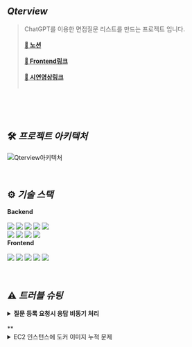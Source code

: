 ## **_Qterview_**
>ChatGPT를 이용한 면접질문 리스트를 만드는 프로젝트 입니다.<br/><br/>
>**[📎 노션](https://flawless-earwig-06e.notion.site/Qterview-769fac71b5ae4fa3b869c448e9679af2)**<br/><br/>
>**[📎 Frontend링크](https://github.com/Qterview/front-vue)**<br/><br/>
>**[📎 시연영상링크](https://youtu.be/rMbDAtmmTZk)**<br/><br/>

<br/>


<br/>


<br/>

## 🛠️ **_프로젝트 아키텍처_**
![Qterview아키텍처](https://user-images.githubusercontent.com/98438390/217975114-031c6f38-d0a4-441b-af29-b41f5301bc4b.jpg)

<br/>



## ⚙️ **_기술 스택_**

**Backend**<br /><br />
<img src="https://img.shields.io/badge/Nest.js-E0234E?style=for-the-badge&logo=NestJS&logoColor=white">
<img src="https://img.shields.io/badge/TypeScript-3178C6?style=for-the-badge&logo=TypeScript&logoColor=black">
<img src="https://img.shields.io/badge/MongoDB-47A248?style=for-the-badge&logo=MongoDB&logoColor=white">
<img src="https://img.shields.io/badge/Mongoose-871618?style=for-the-badge&logo=MongoDB&logoColor=white">
<img src="https://img.shields.io/badge/Socket.io-010101?style=for-the-badge&logo=Socket.io&logoColor=white">
<br/>
<img src="https://img.shields.io/badge/Amazon EC2-FF9900?style=for-the-badge&logo=Amazon EC2&logoColor=white">
<img src="https://img.shields.io/badge/Docker-2496ED?style=for-the-badge&logo=Docker&logoColor=white">
<img src="https://img.shields.io/badge/GitHub-181717?style=for-the-badge&logo=GitHub&logoColor=white">
<img src="https://img.shields.io/badge/GitHub Actions-2088FF?style=for-the-badge&logo=GitHub Actions&logoColor=white">
<br/>
**Frontend**<br /><br />
<img src="https://img.shields.io/badge/Vue.js-4FC08D?style=for-the-badge&logo=Vue.js&logoColor=white">
<img src="https://img.shields.io/badge/Nuxt.js-00DC82?style=for-the-badge&logo=Nuxt.js&logoColor=white">
<img src="https://img.shields.io/badge/Sass-CC6699?style=for-the-badge&logo=Sass&logoColor=white">
<img src="https://img.shields.io/badge/Socket.io-010101?style=for-the-badge&logo=Socket.io&logoColor=white">
<img src="https://img.shields.io/badge/Docker-2496ED?style=for-the-badge&logo=Docker&logoColor=white">




<br/>

## ⚠️ **_트러블 슈팅_**
**<details><summary>질문 등록 요청시 응답 비동기 처리</summary>**

❗**문제**: 사용자가 질문 등록시 응답이 오래 걸리는 문제.<br/>
<br/>
❓**원인**: 질문 등록시 서버에서 ChatGPT에게 질문을 요청하고 받아온 데이터를 게시물로 등록하게 되어 있으나, 요청하는 질문과 API상황에 따라 ChatGPT에게서 부터 데이터를 받는 시간이  오래 소모됨.<br/>
<br/>
💡**문제 해결**: 사용자가 응답을 기다리는 동안 페이지를 이용할 수 없기 때문에 요청작업을 비동기 처리하고 사용자에게는 요청등록완료 메세지를 바로 리턴. 작업 처리가 완료되어 게시물이 등록 되었을때는 socket.io를 사용하여 사용자에게 게시물 등록 완료를 알림.
<br/>

</details>
<br/>
**<details><summary>EC2 인스턴스에 도커 이미지 누적 문제</summary>**

❗**문제**:인스턴스의 용량 부족 현상이 발생하여 자동배포에 실패하는 이슈 발생.<br/>
<br/>
❓**원인**: `docker system df`를 통해 도커 디스크 사용량을 확인해 보니 미사용 Docker이미지가 누적되어 발생한 현상임을 알게됨.<br/>
<br/>
💡**문제 해결**: 깃액션을 통한 자동배포시 스크립트를 이용해 미사용 이미지를 자동 삭제 하도록 처리 하여 공간을 확보.<br/>
<br/>


</details>


